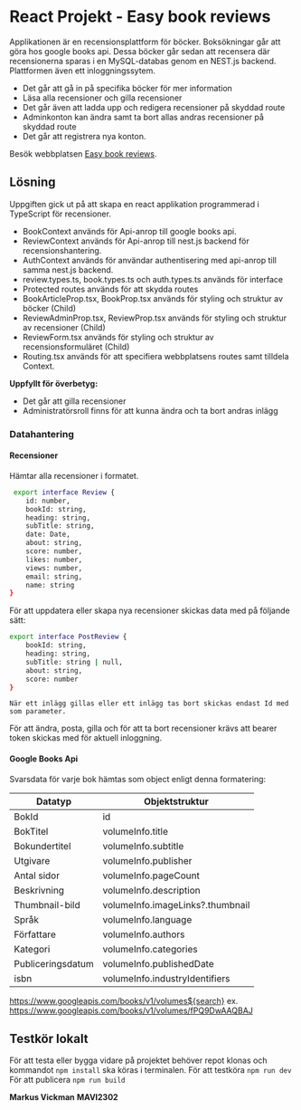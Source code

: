# React Projekt - Easy book reviews
Applikationen är en recensionsplattform för böcker. Boksökningar går att göra hos google books api. Dessa böcker går sedan att recensera där recensionerna sparas i en MySQL-databas genom en NEST.js backend. Plattformen även ett inloggningssytem.

* Det går att gå in på specifika böcker för mer information 
* Läsa alla recensioner och gilla recensioner 
* Det går även att ladda upp och redigera recensioner på skyddad route
* Adminkonton kan ändra samt ta bort allas andras recensioner på skyddad route
* Det går att registrera nya konton. 

Besök webbplatsen [Easy book reviews](https://easy-book-reviews.netlify.app/).

## Lösning
Uppgiften gick ut på att skapa en react applikation programmerad i TypeScript för recensioner.

* BookContext används för Api-anrop till google books api.
* ReviewContext används för Api-anrop till nest.js backend för recensionshantering.
* AuthContext används för användar authentisering med api-anrop till samma nest.js backend.
* review.types.ts, book.types.ts och auth.types.ts används för interface
* Protected routes används för att skydda routes
* BookArticleProp.tsx, BookProp.tsx används för styling och struktur av böcker (Child)
* ReviewAdminProp.tsx, ReviewProp.tsx används för styling och struktur av recensioner (Child)
* ReviewForm.tsx används för styling och struktur av recensionsformuläret (Child)
* Routing.tsx används för att specifiera webbplatsens routes samt tilldela Context.

**Uppfyllt för överbetyg:**
* Det går att gilla recensioner
* Administratörsroll finns för att kunna ändra och ta bort andras inlägg

### Datahantering

#### Recensioner
 Hämtar alla recensioner i formatet.

```bash
 export interface Review {
    id: number,
    bookId: string,
    heading: string,
    subTitle: string,
    date: Date,
    about: string,
    score: number,
    likes: number,
    views: number,
    email: string,
    name: string
}
```

För att uppdatera eller skapa nya recensioner skickas data med på följande sätt:

```bash
export interface PostReview {
    bookId: string,
    heading: string,
    subTitle: string | null,
    about: string,
    score: number
}
```

`När ett inlägg gillas eller ett inlägg tas bort skickas endast Id med som parameter.`

För att ändra, posta, gilla och för att ta bort recensioner krävs att bearer token skickas med för aktuell inloggning.

#### Google Books Api

Svarsdata för varje bok hämtas som object enligt denna formatering:

| Datatyp                 | Objektstruktur                            |                 
|-------------------------|-------------------------------------------|
|BokId                    |id                                         |              
|BokTitel                 |volumeInfo.title                           |              
|Bokundertitel            |volumeInfo.subtitle                        |            
|Utgivare                 |volumeInfo.publisher                       |              
|Antal sidor              |volumeInfo.pageCount                       |              
|Beskrivning              |volumeInfo.description                     |
|Thumbnail-bild           |volumeInfo.imageLinks?.thumbnail           |              
|Språk                    |volumeInfo.language                        |
|Författare               |volumeInfo.authors                         |
|Kategori                 |volumeInfo.categories                      |
|Publiceringsdatum        |volumeInfo.publishedDate                   |
|isbn                     |volumeInfo.industryIdentifiers             |                    

https://www.googleapis.com/books/v1/volumes${search}
ex. https://www.googleapis.com/books/v1/volumes/fPQ9DwAAQBAJ

## Testkör lokalt
För att testa eller bygga vidare på projektet behöver repot klonas och kommandot ` npm install ` ska köras i terminalen.
För att testköra ` npm run dev `
För att publicera ` npm run build `

**Markus Vickman**
**MAVI2302**
